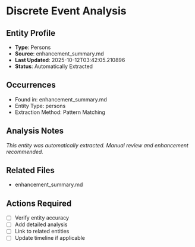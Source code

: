 # Discrete Event Analysis

## Entity Profile
- **Type**: Persons
- **Source**: enhancement_summary.md
- **Last Updated**: 2025-10-12T03:42:05.210896
- **Status**: Automatically Extracted

## Occurrences
- Found in: enhancement_summary.md
- Entity Type: persons
- Extraction Method: Pattern Matching

## Analysis Notes
*This entity was automatically extracted. Manual review and enhancement recommended.*

## Related Files
- enhancement_summary.md

## Actions Required
- [ ] Verify entity accuracy
- [ ] Add detailed analysis
- [ ] Link to related entities
- [ ] Update timeline if applicable
